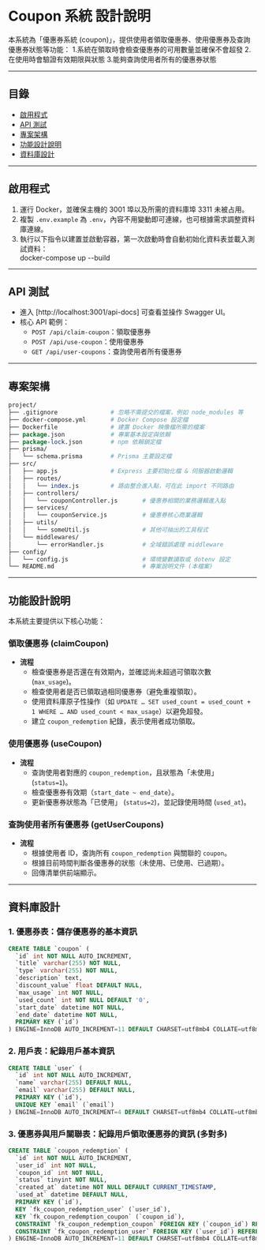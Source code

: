 # Coupon 系統 設計說明

本系統為「優惠券系統 (coupon)」，提供使用者領取優惠券、使用優惠券及查詢優惠券狀態等功能：
1.系統在領取時會檢查優惠券的可用數量並確保不會超發
2.在使用時會驗證有效期限與狀態
3.能夠查詢使用者所有的優惠券狀態

---
## 目錄
- [啟用程式](#啟用程式)
- [API 測試](#api-測試)
- [專案架構](#專案架構)
- [功能設計說明](#功能設計說明)
- [資料庫設計](#資料庫設計)


---

## 啟用程式

1. 運行 Docker，並確保主機的 3001 埠以及所需的資料庫埠 3311 未被占用。
2. 複製 `.env.example` 為 `.env`，內容不用變動即可連線，也可根據需求調整資料庫連線。
3. 執行以下指令以建置並啟動容器，第一次啟動時會自動初始化資料表並載入測試資料：  
   docker-compose up --build

---

## API 測試

- 進入 [http://localhost:3001/api-docs] 可查看並操作 Swagger UI。
- 核心 API 範例：
  - `POST /api/claim-coupon`：領取優惠券
  - `POST /api/use-coupon`：使用優惠券
  - `GET /api/user-coupons`：查詢使用者所有優惠券

---

## 專案架構

```pl
project/
├── .gitignore               # 忽略不需提交的檔案，例如 node_modules 等
├── docker-compose.yml       # Docker Compose 設定檔
├── Dockerfile               # 建置 Docker 映像檔所需的檔案
├── package.json             # 專案基本設定與依賴 
├── package-lock.json        # npm 依賴鎖定檔
├── prisma/
│   └── schema.prisma        # Prisma 主要設定檔 
├── src/
│   ├── app.js               # Express 主要初始化檔 & 伺服器啟動邏輯
│   ├── routes/
│   │   └── index.js         # 路由整合進入點，可在此 import 不同路由
│   ├── controllers/
│   │   └── couponController.js       # 優惠券相關的業務邏輯進入點
│   ├── services/
│   │   └── couponService.js          # 優惠券核心商業邏輯
│   ├── utils/
│   │   └── someUtil.js               # 其他可抽出的工具程式
│   └── middlewares/
│       └── errorHandler.js           # 全域錯誤處理 middleware
├── config/
│   └── config.js                     # 環境變數讀取或 dotenv 設定
└── README.md                         # 專案說明文件 (本檔案)
```

---

## 功能設計說明

本系統主要提供以下核心功能：

### 領取優惠券 (claimCoupon)
- **流程**
  - 檢查優惠券是否還在有效期內，並確認尚未超過可領取次數 (`max_usage`)。
  - 檢查使用者是否已領取過相同優惠券（避免重複領取）。
  - 使用資料庫原子性操作（如 `UPDATE … SET used_count = used_count + 1 WHERE … AND used_count < max_usage`）以避免超發。
  - 建立 `coupon_redemption` 紀錄，表示使用者成功領取。

### 使用優惠券 (useCoupon)
- **流程**
  - 查詢使用者對應的 `coupon_redemption`，且狀態為「未使用」 (`status=1`)。
  - 檢查優惠券有效期（`start_date ~ end_date`）。
  - 更新優惠券狀態為「已使用」 (`status=2`)，並記錄使用時間 (`used_at`)。

### 查詢使用者所有優惠券 (getUserCoupons)
- **流程**
  - 根據使用者 ID，查詢所有 `coupon_redemption` 與關聯的 `coupon`。
  - 根據目前時間判斷各優惠券的狀態（未使用、已使用、已過期）。
  - 回傳清單供前端顯示。

---

## 資料庫設計

### 1. 優惠券表：儲存優惠券的基本資訊
```sql
CREATE TABLE `coupon` (
  `id` int NOT NULL AUTO_INCREMENT,
  `title` varchar(255) NOT NULL,
  `type` varchar(255) NOT NULL,
  `description` text,
  `discount_value` float DEFAULT NULL,
  `max_usage` int NOT NULL,
  `used_count` int NOT NULL DEFAULT '0',
  `start_date` datetime NOT NULL,
  `end_date` datetime NOT NULL,
  PRIMARY KEY (`id`)
) ENGINE=InnoDB AUTO_INCREMENT=11 DEFAULT CHARSET=utf8mb4 COLLATE=utf8mb4_0900_ai_ci;
```

### 2. 用戶表：紀錄用戶基本資訊
```sql
CREATE TABLE `user` (
  `id` int NOT NULL AUTO_INCREMENT,
  `name` varchar(255) DEFAULT NULL,
  `email` varchar(255) DEFAULT NULL,
  PRIMARY KEY (`id`),
  UNIQUE KEY `email` (`email`)
) ENGINE=InnoDB AUTO_INCREMENT=4 DEFAULT CHARSET=utf8mb4 COLLATE=utf8mb4_0900_ai_ci;
```

### 3. 優惠券與用戶關聯表：紀錄用戶領取優惠券的資訊 (多對多)
```sql
CREATE TABLE `coupon_redemption` (
  `id` int NOT NULL AUTO_INCREMENT,
  `user_id` int NOT NULL,
  `coupon_id` int NOT NULL,
  `status` tinyint NOT NULL,
  `created_at` datetime NOT NULL DEFAULT CURRENT_TIMESTAMP,
  `used_at` datetime DEFAULT NULL,
  PRIMARY KEY (`id`),
  KEY `fk_coupon_redemption_user` (`user_id`),
  KEY `fk_coupon_redemption_coupon` (`coupon_id`),
  CONSTRAINT `fk_coupon_redemption_coupon` FOREIGN KEY (`coupon_id`) REFERENCES `coupon` (`id`),
  CONSTRAINT `fk_coupon_redemption_user` FOREIGN KEY (`user_id`) REFERENCES `user` (`id`)
) ENGINE=InnoDB AUTO_INCREMENT=11 DEFAULT CHARSET=utf8mb4 COLLATE=utf8mb4_0900_ai_ci;
